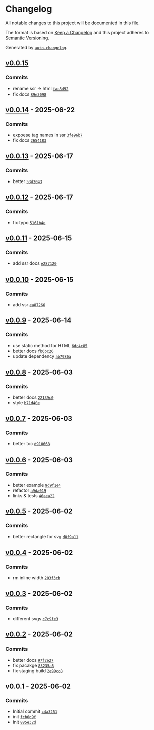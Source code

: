 # Changelog

All notable changes to this project will be documented in this file.

The format is based on [Keep a Changelog](https://keepachangelog.com/en/1.0.0/)
and this project adheres to [Semantic Versioning](https://semver.org/spec/v2.0.0.html).

Generated by [`auto-changelog`](https://github.com/CookPete/auto-changelog).

## [v0.0.15](https://github.com/substrate-system/arrows/compare/v0.0.14...v0.0.15)

### Commits

- rename ssr -&gt; html [`fac8d92`](https://github.com/substrate-system/arrows/commit/fac8d929b984427bdfb728dc5524a94d46c1140f)
- fix docs [`89e3098`](https://github.com/substrate-system/arrows/commit/89e30981572761cc70877385e07a60ec7ba7d392)

## [v0.0.14](https://github.com/substrate-system/arrows/compare/v0.0.13...v0.0.14) - 2025-06-22

### Commits

- expoese tag names in ssr [`3fe96b7`](https://github.com/substrate-system/arrows/commit/3fe96b76c7d59f6082cac71ae452b9aefe12a78f)
- fix docs [`2654183`](https://github.com/substrate-system/arrows/commit/2654183f1512ed6662ae211620b4a73b0e1b9044)

## [v0.0.13](https://github.com/substrate-system/arrows/compare/v0.0.12...v0.0.13) - 2025-06-17

### Commits

- better [`53d2043`](https://github.com/substrate-system/arrows/commit/53d204360a1b6f15f4be1e806678d180442f38d2)

## [v0.0.12](https://github.com/substrate-system/arrows/compare/v0.0.11...v0.0.12) - 2025-06-17

### Commits

- fix typo [`5161b4e`](https://github.com/substrate-system/arrows/commit/5161b4eb5ed427974d3134a6e528e7804f82aa88)

## [v0.0.11](https://github.com/substrate-system/arrows/compare/v0.0.10...v0.0.11) - 2025-06-15

### Commits

- add ssr docs [`e287120`](https://github.com/substrate-system/arrows/commit/e2871208b41e4d9afa11e532a27b41a03f6e8a64)

## [v0.0.10](https://github.com/substrate-system/arrows/compare/v0.0.9...v0.0.10) - 2025-06-15

### Commits

- add ssr [`ea87266`](https://github.com/substrate-system/arrows/commit/ea87266d07f06869a01c5803541323670949e757)

## [v0.0.9](https://github.com/substrate-system/arrows/compare/v0.0.8...v0.0.9) - 2025-06-14

### Commits

- use static method for HTML [`6dc4c85`](https://github.com/substrate-system/arrows/commit/6dc4c855e9df927986ef56456ec423195b735fdd)
- better docs [`fb6bc26`](https://github.com/substrate-system/arrows/commit/fb6bc26ffff72f03197ef1f407ff76c02e53d247)
- update dependency [`ab7986a`](https://github.com/substrate-system/arrows/commit/ab7986a75fb0b5f85144bf8280cba55ad9a4fe92)

## [v0.0.8](https://github.com/substrate-system/arrows/compare/v0.0.7...v0.0.8) - 2025-06-03

### Commits

- better docs [`22139c0`](https://github.com/substrate-system/arrows/commit/22139c0ab18bc70a289ea59f5428d52ab6063dde)
- style [`b71d40e`](https://github.com/substrate-system/arrows/commit/b71d40ea224be88a351067c2744c35d9ffe6ff3c)

## [v0.0.7](https://github.com/substrate-system/arrows/compare/v0.0.6...v0.0.7) - 2025-06-03

### Commits

- better toc [`d910668`](https://github.com/substrate-system/arrows/commit/d91066870ef2d69d3a51dc1472adcab0443e08be)

## [v0.0.6](https://github.com/substrate-system/arrows/compare/v0.0.5...v0.0.6) - 2025-06-03

### Commits

- better example [`9d9f1e4`](https://github.com/substrate-system/arrows/commit/9d9f1e480d3e8e0351273ddd71f6dc89f704f9fb)
- refactor [`a9da019`](https://github.com/substrate-system/arrows/commit/a9da019b18b3e5a0c51dea260c22396443dfaf44)
- links & tests [`46aea22`](https://github.com/substrate-system/arrows/commit/46aea223a616c05c5ce5d4e38c36a58ec41b1b22)

## [v0.0.5](https://github.com/substrate-system/arrows/compare/v0.0.4...v0.0.5) - 2025-06-02

### Commits

- better rectangle for svg [`d0f9a11`](https://github.com/substrate-system/arrows/commit/d0f9a1196c97f18b8f0357bef36ab432702675a3)

## [v0.0.4](https://github.com/substrate-system/arrows/compare/v0.0.3...v0.0.4) - 2025-06-02

### Commits

- rm inline width [`203f3cb`](https://github.com/substrate-system/arrows/commit/203f3cb082fb436da2e1a30c1e4978d52f64d980)

## [v0.0.3](https://github.com/substrate-system/arrows/compare/v0.0.2...v0.0.3) - 2025-06-02

### Commits

- different svgs [`c7c9fe3`](https://github.com/substrate-system/arrows/commit/c7c9fe318224a23f860a4009580ae7c86598a971)

## [v0.0.2](https://github.com/substrate-system/arrows/compare/v0.0.1...v0.0.2) - 2025-06-02

### Commits

- better docs [`97f2e27`](https://github.com/substrate-system/arrows/commit/97f2e27793a7829a26e4aa69aee5a1a8e20dd1e6)
- fix pacakge [`83235a5`](https://github.com/substrate-system/arrows/commit/83235a58157940698c59447b03a4c3e74c3a4da4)
- fix staging build [`2e99cc8`](https://github.com/substrate-system/arrows/commit/2e99cc819e7991f71d19bce6f14853ad483704f5)

## v0.0.1 - 2025-06-02

### Commits

- Initial commit [`c4a3251`](https://github.com/substrate-system/arrows/commit/c4a32514ef2db031ba54590e83cbbc6551abee97)
- init [`fcb6d9f`](https://github.com/substrate-system/arrows/commit/fcb6d9fc1fe4917d6d79bd8aa1484312e0706bfe)
- init [`885e32d`](https://github.com/substrate-system/arrows/commit/885e32d4ce0d6afd1abb98f234d39605a1d8b89a)
